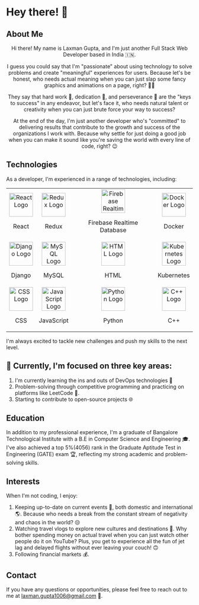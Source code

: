 # Hey there! 👋

<p align="center">
  <h2>About Me</h2>
</p>

<p align="center">
  Hi there! My name is Laxman Gupta, and I'm just another Full Stack Web Developer based in India 🇮🇳. 
</p>

<p align="center">
  I guess you could say that I'm "passionate" about using technology to solve problems and create "meaningful" experiences for users. Because let's be honest, who needs actual meaning when you can just slap some fancy graphics and animations on a page, right? 💁‍♂️
</p>

<p align="center">
  They say that hard work 💪, dedication 🙌, and perseverance 🚀 are the "keys to success" in any endeavor, but let's face it, who needs natural talent or creativity when you can just brute force your way to success? 
</p>

<p align="center">
  At the end of the day, I'm just another developer who's "committed" to delivering results that contribute to the growth and success of the organizations I work with. Because why settle for just doing a good job when you can make it sound like you're saving the world with every line of code, right? 😉
</p>

## Technologies

As a developer, I'm experienced in a range of technologies, including:
<div align="center">
  <table style="width:100%;" border="0px">
    <tr>
      <td align="center">
        <img src="https://img.icons8.com/nolan/64/react-native.png" alt="React Logo" width="64" height="64" />
        <p>React</p>
      </td>
      <td align="center">
        <img src="https://img.icons8.com/color/64/000000/redux.png" alt="Redux Logo" width="64" height="64" />
        <p>Redux</p>
      </td>
      <td align="center">
        <img src="https://img.icons8.com/color/64/000000/firebase.png" alt="Firebase Realtime Database Logo" width="64" height="64" />
        <p>Firebase Realtime Database</p>
      </td>
      <td align="center">
        <img src="https://img.icons8.com/color/64/000000/docker.png" alt="Docker Logo" width="64" height="64" />
        <p>Docker</p>
      </td>
    </tr>
    <tr>
      <td align="center">
        <img src="https://img.icons8.com/color/64/000000/django.png" alt="Django Logo" width="64" height="64" />
        <p>Django</p>
      </td>
      <td align="center">
        <img src="https://img.icons8.com/color/64/000000/mysql-logo.png" alt="MySQL Logo" width="64" height="64" />
        <p>MySQL</p>
      </td>
      <td align="center">
        <img src="https://img.icons8.com/color/64/000000/html-5.png" alt="HTML Logo" width="64" height="64" />
        <p>HTML</p>
      </td>
      <td align="center">
        <img src="https://img.icons8.com/color/64/000000/kubernetes.png" alt="Kubernetes Logo" width="64" height="64" />
        <p>Kubernetes</p>
      </td>
    </tr>
    <tr>
      <td align="center">
        <img src="https://img.icons8.com/color/64/000000/css3.png" alt="CSS Logo" width="64" height="64" />
        <p>CSS</p>
      </td>
      <td align="center">
        <img src="https://img.icons8.com/color/64/000000/javascript.png" alt="JavaScript Logo" width="64" height="64" />
        <p>JavaScript</p>
      </td>
      <td align="center">
        <img src="https://img.icons8.com/color/64/000000/python.png" alt="Python Logo" width="64" height="64" />
        <p>Python</p>
      </td>
      <td align="center">
        <img src="https://img.icons8.com/color/64/000000/c-plus-plus-logo.png" alt="C++ Logo" width="64" height="64" />
        <p>C++</p>
      </td>
    </tr>
  </table>
</div>




I'm always excited to tackle new challenges and push my skills to the next level.

## 🌱 Currently, I'm focused on three key areas:
1.  I'm currently learning the ins and outs of DevOps technologies 🤖
2. Problem-solving through competitive programming and practicing on platforms like LeetCode 🤔.
3. Starting to contribute to open-source projects 🌐

## Education

In addition to my professional experience, I'm a graduate of Bangalore Technological Institute with a B.E in Computer Science and Engineering 🎓. I've also achieved a top 5%(4056) rank in the Graduate Aptitude Test in Engineering (GATE) exam 🏆, reflecting my strong academic and problem-solving skills.

## Interests

When I'm not coding, I enjoy:

1. Keeping up-to-date on current events 📰, both domestic and international 🌎. Because who needs a break from the constant stream of negativity and chaos in the world? 😒
2. Watching travel vlogs to explore new cultures and destinations 🌴. Why bother spending money on actual travel when you can just watch other people do it on YouTube? Plus, you get to experience all the fun of jet lag and delayed flights without ever leaving your couch! 🙃
3. Following financial markets 💰.

## Contact

If you have any questions or opportunities, please feel free to reach out to me at laxman.gupta1006@gmail.com 📩. 
